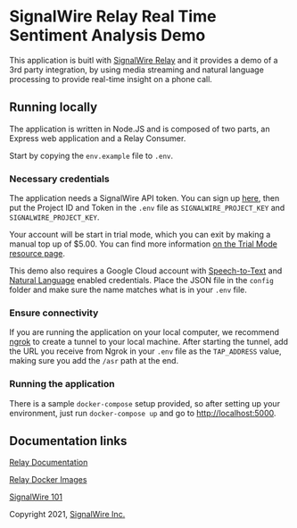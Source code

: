 # SignalWire Relay Real Time Sentiment Analysis Demo

This application is buitl with [SignalWire Relay](https://docs.signalwire.com/topics/relay/#relay-documentation) and it provides a demo of a 3rd party integration, by using media streaming and natural language processing to provide real-time insight on a phone call.
## Running locally

The application is written in Node.JS and is composed of two parts, an Express web application and a Relay Consumer.

Start by copying the `env.example` file to `.env`.
### Necessary credentials

The application needs a SignalWire API token. You can sign up [here](https://signalwire.com/signup), then put the Project ID and Token in the `.env` file as `SIGNALWIRE_PROJECT_KEY` and `SIGNALWIRE_PROJECT_KEY`.

Your account will be start in trial mode, which you can exit by making a manual top up of $5.00. You can find more information [on the Trial Mode resource page](https://signalwire.com/resources/getting-started/trial-mode).

This demo also requires a Google Cloud account with [Speech-to-Text](https://cloud.google.com/speech-to-text) and [Natural Language](https://cloud.google.com/natural-language) enabled credentials. Place the JSON file in the `config` folder and make sure the name matches what is in your `.env` file.

### Ensure connectivity

If you are running the application on your local computer, we recommend [ngrok](https://ngrok.com/) to create a tunnel to your local machine. After starting the tunnel, add the URL you receive from Ngrok in your `.env` file as the `TAP_ADDRESS` value, making sure you add the `/asr` path at the end.

### Running the application

There is a sample `docker-compose` setup provided, so after setting up your environment, just run `docker-compose up` and go to [http://localhost:5000](http://localhost:5000).

## Documentation links

[Relay Documentation](https://docs.signalwire.com/topics/relay/#relay-documentation)

[Relay Docker Images](https://github.com/signalwire/signalwire-relay-docker)

[SignalWire 101](https://signalwire.com/resources/getting-started/signalwire-101)

Copyright 2021, [SignalWire Inc.](https://signalwire.com)